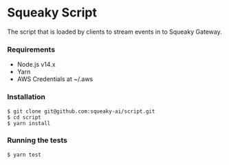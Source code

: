 # Squeaky Script

The script that is loaded by clients to stream events in to Squeaky Gateway.

### Requirements
- Node.js v14.x
- Yarn
- AWS Credentials at ~/.aws

### Installation
```shell
$ git clone git@github.com:squeaky-ai/script.git
$ cd script
$ yarn install
```

### Running the tests
```shell
$ yarn test
```

